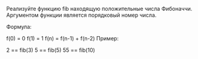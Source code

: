 Реализуйте функцию fib находящую положительные числа Фибоначчи. Аргументом функции является порядковый номер числа.

Формула:

f(0) = 0
f(1) = 1
f(n) = f(n-1) + f(n-2)
Пример:

2 == fib(3)
5 == fib(5)
55 == fib(10)


